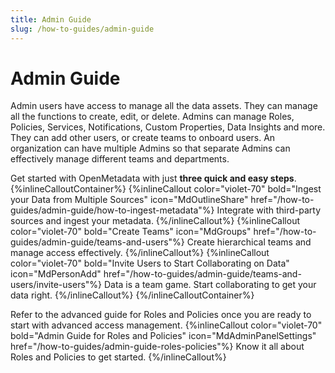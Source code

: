 ```yaml
---
title: Admin Guide
slug: /how-to-guides/admin-guide
---
```


# Admin Guide

Admin users have access to manage all the data assets. They can manage all the functions to create, edit, or delete. Admins can manage Roles, Policies, Services, Notifications, Custom Properties, Data Insights and more. They can add other users, or create teams to onboard users. An organization can have multiple Admins so that separate Admins can effectively manage different teams and departments.

Get started with OpenMetadata with just **three quick and easy steps**.
{%inlineCalloutContainer%}
 {%inlineCallout
  color="violet-70"
  bold="Ingest your Data from Multiple Sources"
  icon="MdOutlineShare"
  href="/how-to-guides/admin-guide/how-to-ingest-metadata"%}
  Integrate with third-party sources and ingest your metadata.
 {%/inlineCallout%}
 {%inlineCallout
  color="violet-70"
  bold="Create Teams"
  icon="MdGroups"
  href="/how-to-guides/admin-guide/teams-and-users"%}
  Create hierarchical teams and manage access effectively.
  {%/inlineCallout%}
  {%inlineCallout
  color="violet-70"
  bold="Invite Users to Start Collaborating on Data"
  icon="MdPersonAdd"
  href="/how-to-guides/admin-guide/teams-and-users/invite-users"%}
  Data is a team game. Start collaborating to get your data right.
  {%/inlineCallout%}
{%/inlineCalloutContainer%}

Refer to the advanced guide for Roles and Policies once you are ready to start with advanced access management.
{%inlineCallout
  color="violet-70"
  bold="Admin Guide for Roles and Policies"
  icon="MdAdminPanelSettings"
  href="/how-to-guides/admin-guide-roles-policies"%}
  Know it all about Roles and Policies to get started.
{%/inlineCallout%}